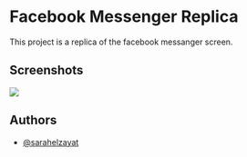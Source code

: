 
# Facebook Messenger Replica

This project is a replica of the facebook messanger screen.



## Screenshots

![](https://github.com/SarahElzayat/Facebook-Messenger/blob/master/Screenshots/app.gif)


## Authors

- [@sarahelzayat](https://www.github.com/sarahelzayat)

